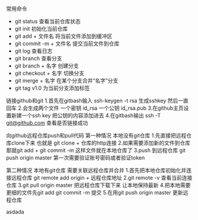 
常用命令
- git status 查看当前仓库状态
- git init 初始化当前仓库
- git add + 文件名 将当前文件添加到缓冲区
- git commit -m + 文件名 提交当前文件到仓库
- git log 查看日志
- git branch 查看分支
- git branch + 名字 创建分支
- git checkout + 名字 切换分支
- git merge + 名字 在某个分支合并“名字”分支
- git tag v1.0 为当前分支添加标签


链接github和git
1.首先在gitbash输入 ssh-keygen -t rsa 生成sshkey 然后一直回车
2.会生成两个文件 一个密钥 id_rsa  一个公钥  id_rsa.pub
3.在github主页设置新建一个ssh key 把公钥的内容添加进去
4.在gitbash输出 ssh -T git@github.com 查看是否链接成功

向github远程仓库push和pull代码
第一种情况 本地没有git仓库
1.先直接把远程仓库clone下来 也就是 git clone + 仓库的http连接
2.如果需要添加新的文件到仓库 那就git add + git commit -m 这样文件就在本地仓库了
3.push 到远程仓库 git push origin master 第一次需要验证账号密码或者验证token

第二种情况 本地有git仓库 需要关联远程仓库并合并
1.首先把本地仓库初始化并连接远程仓库 git remote add origin + 远程仓库地址
2.git remote -v 查看当前连接仓库
3.git pull origin master  把远程仓库下载下来 让本地保持最新
4.把本地需要更细的文件先git add git commit -m 提交
5.在用git push origin master 更新远程仓库

asdada